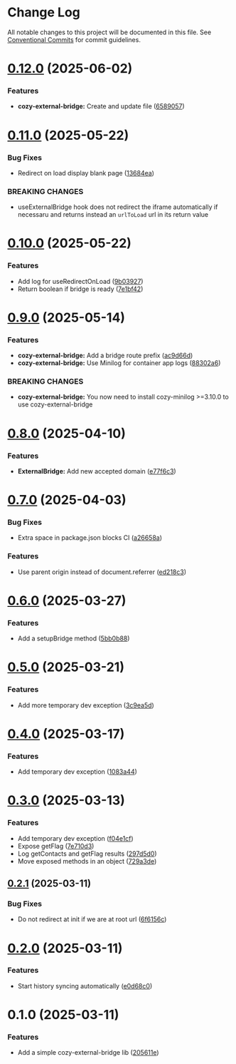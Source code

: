 # Change Log

All notable changes to this project will be documented in this file.
See [Conventional Commits](https://conventionalcommits.org) for commit guidelines.

# [0.12.0](https://github.com/cozy/cozy-libs/compare/cozy-external-bridge@0.11.0...cozy-external-bridge@0.12.0) (2025-06-02)

### Features

- **cozy-external-bridge:** Create and update file ([6589057](https://github.com/cozy/cozy-libs/commit/6589057d72a237d64fb99b2ee8f18522acd510ed))

# [0.11.0](https://github.com/cozy/cozy-libs/compare/cozy-external-bridge@0.10.0...cozy-external-bridge@0.11.0) (2025-05-22)

### Bug Fixes

- Redirect on load display blank page ([13684ea](https://github.com/cozy/cozy-libs/commit/13684ea6627586b987f9172cb77f087591f8498d))

### BREAKING CHANGES

- useExternalBridge hook does not redirect
  the iframe automatically if necessaru and returns instead an
  `urlToLoad` url in its return value

# [0.10.0](https://github.com/cozy/cozy-libs/compare/cozy-external-bridge@0.9.0...cozy-external-bridge@0.10.0) (2025-05-22)

### Features

- Add log for useRedirectOnLoad ([9b03927](https://github.com/cozy/cozy-libs/commit/9b03927605fba958078e1dfa8a1b9193223acb4b))
- Return boolean if bridge is ready ([7e1bf42](https://github.com/cozy/cozy-libs/commit/7e1bf42f9a12b0ec0519ce31817e5515d2e031cb))

# [0.9.0](https://github.com/cozy/cozy-libs/compare/cozy-external-bridge@0.8.0...cozy-external-bridge@0.9.0) (2025-05-14)

### Features

- **cozy-external-bridge:** Add a bridge route prefix ([ac9d66d](https://github.com/cozy/cozy-libs/commit/ac9d66d0f788d96b61afdbfa2532835d3c7a924f))
- **cozy-external-bridge:** Use Minilog for container app logs ([88302a6](https://github.com/cozy/cozy-libs/commit/88302a6b97ed31220e6e80f70e6c8cbc8308623b))

### BREAKING CHANGES

- **cozy-external-bridge:** You now need to install cozy-minilog >=3.10.0
  to use cozy-external-bridge

# [0.8.0](https://github.com/cozy/cozy-libs/compare/cozy-external-bridge@0.7.0...cozy-external-bridge@0.8.0) (2025-04-10)

### Features

- **ExternalBridge:** Add new accepted domain ([e77f6c3](https://github.com/cozy/cozy-libs/commit/e77f6c3b56154ccd18956f27a6d41ccec18fa410))

# [0.7.0](https://github.com/cozy/cozy-libs/compare/cozy-external-bridge@0.6.0...cozy-external-bridge@0.7.0) (2025-04-03)

### Bug Fixes

- Extra space in package.json blocks CI ([a26658a](https://github.com/cozy/cozy-libs/commit/a26658aba3d6dc063bd80360f3dbdd926bc33a3c))

### Features

- Use parent origin instead of document.referrer ([ed218c3](https://github.com/cozy/cozy-libs/commit/ed218c393921d4528af8371899bc4ba71fa4b594))

# [0.6.0](https://github.com/cozy/cozy-libs/compare/cozy-external-bridge@0.5.0...cozy-external-bridge@0.6.0) (2025-03-27)

### Features

- Add a setupBridge method ([5bb0b88](https://github.com/cozy/cozy-libs/commit/5bb0b88b1b16e3a6f8f6952b0acef32c02d85264))

# [0.5.0](https://github.com/cozy/cozy-libs/compare/cozy-external-bridge@0.4.0...cozy-external-bridge@0.5.0) (2025-03-21)

### Features

- Add more temporary dev exception ([3c9ea5d](https://github.com/cozy/cozy-libs/commit/3c9ea5db74ef773a357eedd25d0650373ee3e669))

# [0.4.0](https://github.com/cozy/cozy-libs/compare/cozy-external-bridge@0.3.0...cozy-external-bridge@0.4.0) (2025-03-17)

### Features

- Add temporary dev exception ([1083a44](https://github.com/cozy/cozy-libs/commit/1083a4499ec87dbb6ace83202fe347d977d648d7))

# [0.3.0](https://github.com/cozy/cozy-libs/compare/cozy-external-bridge@0.2.1...cozy-external-bridge@0.3.0) (2025-03-13)

### Features

- Add temporary dev exception ([f04e1cf](https://github.com/cozy/cozy-libs/commit/f04e1cf707b69659db51cd45158343ca1a0ad2ec))
- Expose getFlag ([7e710d3](https://github.com/cozy/cozy-libs/commit/7e710d3c8ce0acb2f75db3a4f9a88c0c7bfdd5f3))
- Log getContacts and getFlag results ([297d5d0](https://github.com/cozy/cozy-libs/commit/297d5d0d2a8152938eb22d5984f4a59b2d69470c))
- Move exposed methods in an object ([729a3de](https://github.com/cozy/cozy-libs/commit/729a3dec5a58f415527c67ae6da956c96d325cfd))

## [0.2.1](https://github.com/cozy/cozy-libs/compare/cozy-external-bridge@0.2.0...cozy-external-bridge@0.2.1) (2025-03-11)

### Bug Fixes

- Do not redirect at init if we are at root url ([6f6156c](https://github.com/cozy/cozy-libs/commit/6f6156cfca6f61ceb7077b43400ef2591357aec2))

# [0.2.0](https://github.com/cozy/cozy-libs/compare/cozy-external-bridge@0.1.0...cozy-external-bridge@0.2.0) (2025-03-11)

### Features

- Start history syncing automatically ([e0d68c0](https://github.com/cozy/cozy-libs/commit/e0d68c07a3b5d9f2f88e9de339540d5a9a03dd71))

# 0.1.0 (2025-03-11)

### Features

- Add a simple cozy-external-bridge lib ([205611e](https://github.com/cozy/cozy-libs/commit/205611e676258000615de78455a6990d0425c9ae))
